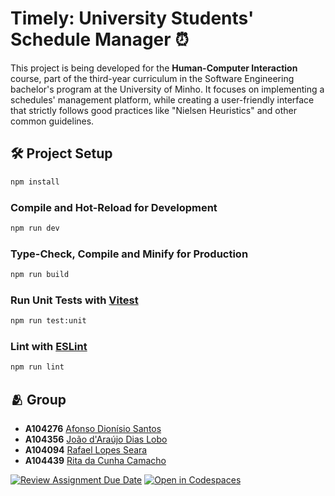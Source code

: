 # Timely: University Students' Schedule Manager ⏰

This project is being developed for the **Human-Computer Interaction** course, part of the third-year curriculum in the Software Engineering bachelor's program at the University of Minho. It focuses on implementing a schedules' management platform, while creating a user-friendly interface that strictly follows good practices like "Nielsen Heuristics" and other common guidelines.

## 🛠️ Project Setup

```sh
npm install
```

### Compile and Hot-Reload for Development

```sh
npm run dev
```

### Type-Check, Compile and Minify for Production

```sh
npm run build
```

### Run Unit Tests with [Vitest](https://vitest.dev/)

```sh
npm run test:unit
```

### Lint with [ESLint](https://eslint.org/)

```sh
npm run lint
```


## 🫂 Group

- **A104276** [Afonso Dionísio Santos](https://github.com/Afonso-santos)
- **A104356** [João d'Araújo Dias Lobo](https://github.com/joaodiaslobo)
- **A104094** [Rafael Lopes Seara](https://github.com/rafaellseara)
- **A104439** [Rita da Cunha Camacho](https://github.com/ritacamacho)


[![Review Assignment Due Date](https://classroom.github.com/assets/deadline-readme-button-22041afd0340ce965d47ae6ef1cefeee28c7c493a6346c4f15d667ab976d596c.svg)](https://classroom.github.com/a/uYlAcSPA)
[![Open in Codespaces](https://classroom.github.com/assets/launch-codespace-2972f46106e565e64193e422d61a12cf1da4916b45550586e14ef0a7c637dd04.svg)](https://classroom.github.com/open-in-codespaces?assignment_repo_id=18873130)
